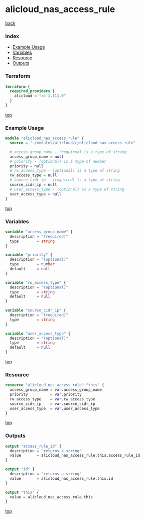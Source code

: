 # alicloud_nas_access_rule

[back](../alicloud.md)

### Index

- [Example Usage](#example-usage)
- [Variables](#variables)
- [Resource](#resource)
- [Outputs](#outputs)

### Terraform

```terraform
terraform {
  required_providers {
    alicloud = ">= 1.111.0"
  }
}
```

[top](#index)

### Example Usage

```terraform
module "alicloud_nas_access_rule" {
  source = "./modules/alicloud/r/alicloud_nas_access_rule"

  # access_group_name - (required) is a type of string
  access_group_name = null
  # priority - (optional) is a type of number
  priority = null
  # rw_access_type - (optional) is a type of string
  rw_access_type = null
  # source_cidr_ip - (required) is a type of string
  source_cidr_ip = null
  # user_access_type - (optional) is a type of string
  user_access_type = null
}
```

[top](#index)

### Variables

```terraform
variable "access_group_name" {
  description = "(required)"
  type        = string
}

variable "priority" {
  description = "(optional)"
  type        = number
  default     = null
}

variable "rw_access_type" {
  description = "(optional)"
  type        = string
  default     = null
}

variable "source_cidr_ip" {
  description = "(required)"
  type        = string
}

variable "user_access_type" {
  description = "(optional)"
  type        = string
  default     = null
}
```

[top](#index)

### Resource

```terraform
resource "alicloud_nas_access_rule" "this" {
  access_group_name = var.access_group_name
  priority          = var.priority
  rw_access_type    = var.rw_access_type
  source_cidr_ip    = var.source_cidr_ip
  user_access_type  = var.user_access_type
}
```

[top](#index)

### Outputs

```terraform
output "access_rule_id" {
  description = "returns a string"
  value       = alicloud_nas_access_rule.this.access_rule_id
}

output "id" {
  description = "returns a string"
  value       = alicloud_nas_access_rule.this.id
}

output "this" {
  value = alicloud_nas_access_rule.this
}
```

[top](#index)